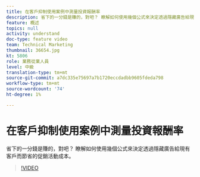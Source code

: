 ```yaml
---
title: 在客戶抑制使用案例中測量投資報酬率
description: 省下的一分錢是賺的，對吧？ 瞭解如何使用幾個公式來決定透過隱藏廣告給現有客戶而節省的促銷活動成本。
feature: 概述
topics: null
activity: understand
doc-type: feature video
team: Technical Marketing
thumbnail: 36654.jpg
kt: 5806
role: 業務從業人員
level: 中級
translation-type: tm+mt
source-git-commit: a7dc335e75697a7b1720eccdadbb9605fdeda798
workflow-type: tm+mt
source-wordcount: '74'
ht-degree: 1%

---
```



# 在客戶抑制使用案例中測量投資報酬率

省下的一分錢是賺的，對吧？ 瞭解如何使用幾個公式來決定透過隱藏廣告給現有客戶而節省的促銷活動成本。

>[!VIDEO](https://video.tv.adobe.com/v/36654/?quality=12&learn=on)
